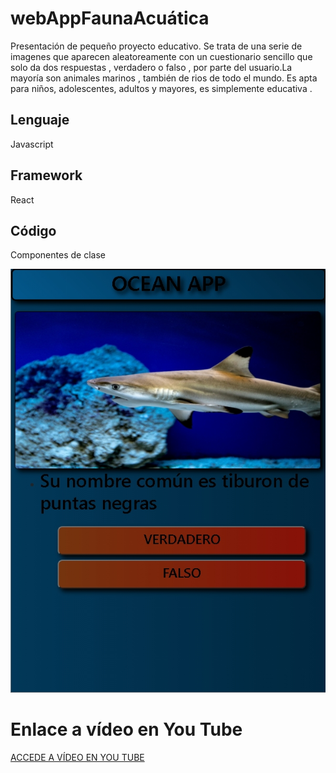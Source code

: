 <h1>webAppFaunaAcuática</h1>

<p>Presentación de pequeño proyecto educativo. Se trata de una serie de imagenes que aparecen aleatoreamente con un cuestionario sencillo que solo da dos respuestas , verdadero o falso , por parte del usuario.La mayoría son animales marinos , también de rios de todo el mundo. Es apta para niños, adolescentes, adultos y mayores, es simplemente educativa . </p>

<h2>Lenguaje</h2>

<P>Javascript</P>

<h2>Framework</h2>

<P>React</P>
<h2>Código</h2>

<P>Componentes de clase</P>

<img src="./imgReadme/Image 1.jpg">


<h1>Enlace a vídeo en You Tube</h1>

 <a href="https://www.youtube.com/watch?v=vwiKYAcCBAc">ACCEDE A VÍDEO EN YOU TUBE</a> 